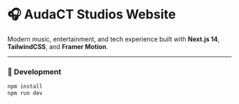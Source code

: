 # 🎧 AudaCT Studios Website

Modern music, entertainment, and tech experience built with **Next.js 14**, **TailwindCSS**, and **Framer Motion**.

---

### 🚀 Development

```bash
npm install
npm run dev
